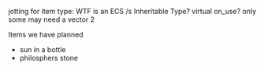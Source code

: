 jotting for item type:
WTF is an ECS /s
Inheritable Type?
virtual on_use?
only some may need a vector 2

Items we have planned
- sun in a bottle 
- philosphers stone

